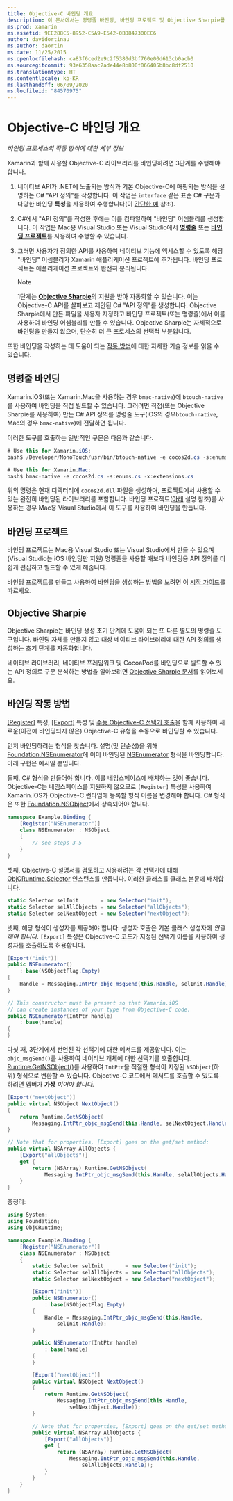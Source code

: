 ```yaml
---
title: Objective-C 바인딩 개요
description: 이 문서에서는 명령줄 바인딩, 바인딩 프로젝트 및 Objective Sharpie를 포함하여 Objective-C 코드의 C# 바인딩을 만드는 다양한 방법에 대한 개요를 제공합니다. 또한 바인딩의 작동 방식을 설명합니다.
ms.prod: xamarin
ms.assetid: 9EE288C5-8952-C5A9-E542-0BD847300EC6
author: davidortinau
ms.author: daortin
ms.date: 11/25/2015
ms.openlocfilehash: ca83f6ced2e9c2f5380d3bf760e00d613cb0acb0
ms.sourcegitcommit: 93e6358aac2ade44e8b800f066405b8bc8df2510
ms.translationtype: HT
ms.contentlocale: ko-KR
ms.lasthandoff: 06/09/2020
ms.locfileid: "84570975"
---
```

# <a name="overview-of-objective-c-bindings"></a>Objective-C 바인딩 개요

_바인딩 프로세스의 작동 방식에 대한 세부 정보_

Xamarin과 함께 사용할 Objective-C 라이브러리를 바인딩하려면 3단계를 수행해야 합니다.

1. 네이티브 API가 .NET에 노출되는 방식과 기본 Objective-C에 매핑되는 방식을 설명하는 C# "API 정의"를 작성합니다. 이 작업은 `interface` 같은 표준 C# 구문과 다양한 바인딩 **특성**을 사용하여 수행합니다(이 [간단한 예](~/cross-platform/macios/binding/objective-c-libraries.md#Binding_an_API) 참조).

2. C#에서 "API 정의"를 작성한 후에는 이를 컴파일하여 "바인딩" 어셈블리를 생성합니다. 이 작업은 Mac용 Visual Studio 또는 Visual Studio에서 [**명령줄**](#command-line-bindings) 또는 [**바인딩 프로젝트**](#bindingproject)를 사용하여 수행할 수 있습니다.

3. 그러면 사용자가 정의한 API를 사용하여 네이티브 기능에 액세스할 수 있도록 해당 "바인딩" 어셈블리가 Xamarin 애플리케이션 프로젝트에 추가됩니다.
   바인딩 프로젝트는 애플리케이션 프로젝트와 완전히 분리됩니다.

   > [!NOTE]
   > 1단계는 [**Objective Sharpie**](#objectivesharpie)의 지원을 받아 자동화할 수 있습니다. 이는 Objective-C API를 살펴보고 제안된 C# "API 정의"를 생성합니다. Objective Sharpie에서 만든 파일을 사용자 지정하고 바인딩 프로젝트(또는 명령줄)에서 이를 사용하여 바인딩 어셈블리를 만들 수 있습니다. Objective Sharpie는 자체적으로 바인딩을 만들지 않으며, 단순히 더 큰 프로세스의 선택적 부분입니다.

또한 바인딩을 작성하는 데 도움이 되는 [작동 방법](#howitworks)에 대한 자세한 기술 정보를 읽을 수 있습니다.

## <a name="command-line-bindings"></a>명령줄 바인딩

Xamarin.iOS(또는 Xamarin.Mac을 사용하는 경우 `bmac-native`)에 `btouch-native`를 사용하여 바인딩을 직접 빌드할 수 있습니다. 그러려면 직접(또는 Objective Sharpie를 사용하여) 만든 C# API 정의를 명령줄 도구(iOS의 경우`btouch-native`, Mac의 경우 `bmac-native`)에 전달하면 됩니다.

이러한 도구를 호출하는 일반적인 구문은 다음과 같습니다.

```csharp
# Use this for Xamarin.iOS:
bash$ /Developer/MonoTouch/usr/bin/btouch-native -e cocos2d.cs -s:enums.cs -x:extensions.cs
```

```csharp
# Use this for Xamarin.Mac:
bash$ bmac-native -e cocos2d.cs -s:enums.cs -x:extensions.cs
```

위의 명령은 현재 디렉터리에 `cocos2d.dll` 파일을 생성하며, 프로젝트에서 사용할 수 있는 완전히 바인딩된 라이브러리를 포함합니다. 바인딩 프로젝트([아래](#bindingproject) 설명 참조)를 사용하는 경우 Mac용 Visual Studio에서 이 도구를 사용하여 바인딩을 만듭니다.

<a name="bindingproject"></a>

## <a name="binding-project"></a>바인딩 프로젝트

바인딩 프로젝트는 Mac용 Visual Studio 또는 Visual Studio에서 만들 수 있으며(Visual Studio는 iOS 바인딩만 지원) 명령줄을 사용할 때보다 바인딩용 API 정의를 더 쉽게 편집하고 빌드할 수 있게 해줍니다.

바인딩 프로젝트를 만들고 사용하여 바인딩을 생성하는 방법을 보려면 이 [시작 가이드](~/cross-platform/macios/binding/objective-c-libraries.md#Getting_Started)를 따르세요.

<a name="objectivesharpie"></a>

## <a name="objective-sharpie"></a>Objective Sharpie

Objective Sharpie는 바인딩 생성 초기 단계에 도움이 되는 또 다른 별도의 명령줄 도구입니다. 바인딩 자체를 만들지 않고 대상 네이티브 라이브러리에 대한 API 정의를 생성하는 초기 단계를 자동화합니다.

네이티브 라이브러리, 네이티브 프레임워크 및 CocoaPod를 바인딩으로 빌드할 수 있는 API 정의로 구문 분석하는 방법을 알아보려면 [Objective Sharpie 문서](~/cross-platform/macios/binding/objective-sharpie/index.md)를 읽어보세요.

<a name="howitworks"></a>

## <a name="how-binding-works"></a>바인딩 작동 방법

[[Register]](xref:Foundation.RegisterAttribute) 특성, [[Export]](xref:Foundation.ExportAttribute) 특성 및 [수동 Objective-C 선택기 호출](~/ios/internals/objective-c-selectors.md)을 함께 사용하여 새로운(이전에 바인딩되지 않은) Objective-C 유형을 수동으로 바인딩할 수 있습니다.

먼저 바인딩하려는 형식을 찾습니다. 설명(및 단순성)을 위해 [Foundation.NSEnumerator](xref:Foundation.NSEnumerator)에 이미 바인딩된 [NSEnumerator](https://developer.apple.com/documentation/foundation/nsenumerator) 형식을 바인딩합니다. 아래 구현은 예시일 뿐입니다.

둘째, C# 형식을 만들어야 합니다. 이를 네임스페이스에 배치하는 것이 좋습니다. Objective-C는 네임스페이스를 지원하지 않으므로 `[Register]` 특성을 사용하여 Xamarin.iOS가 Objective-C 런타임에 등록할 형식 이름을 변경해야 합니다. C# 형식은 또한 [Foundation.NSObject](xref:Foundation.NSObject)에서 상속되어야 합니다.

```csharp
namespace Example.Binding {
    [Register("NSEnumerator")]
    class NSEnumerator : NSObject
    {
        // see steps 3-5
    }
}
```

셋째, Objective-C 설명서를 검토하고 사용하려는 각 선택기에 대해 [ObjCRuntime.Selector](xref:ObjCRuntime.Selector) 인스턴스를 만듭니다. 이러한 클래스를 클래스 본문에 배치합니다.

```csharp
static Selector selInit       = new Selector("init");
static Selector selAllObjects = new Selector("allObjects");
static Selector selNextObject = new Selector("nextObject");
```

넷째, 해당 형식이 생성자를 제공해야 합니다. 생성자 호출은 기본 클래스 생성자에 *연결해야 합니다*. `[Export]` 특성은 Objective-C 코드가 지정된 선택기 이름을 사용하여 생성자를 호출하도록 허용합니다.

```csharp
[Export("init")]
public NSEnumerator()
    : base(NSObjectFlag.Empty)
{
    Handle = Messaging.IntPtr_objc_msgSend(this.Handle, selInit.Handle);
}
```

```csharp
// This constructor must be present so that Xamarin.iOS
// can create instances of your type from Objective-C code.
public NSEnumerator(IntPtr handle)
    : base(handle)
{
}
```

다섯 째, 3단계에서 선언된 각 선택기에 대한 메서드를 제공합니다. 이는 `objc_msgSend()`를 사용하여 네이티브 개체에 대한 선택기를 호출합니다. [Runtime.GetNSObject()](xref:ObjCRuntime.Runtime.GetNSObject*)를 사용하여 `IntPtr`을 적절한 형식이 지정된 `NSObject`(하위) 형식으로 변환할 수 있습니다. Objective-C 코드에서 메서드를 호출할 수 있도록 하려면 멤버가 **가상** *이어야 합니다*.

```csharp
[Export("nextObject")]
public virtual NSObject NextObject()
{
    return Runtime.GetNSObject(
        Messaging.IntPtr_objc_msgSend(this.Handle, selNextObject.Handle));
}
```

```csharp
// Note that for properties, [Export] goes on the get/set method:
public virtual NSArray AllObjects {
    [Export("allObjects")]
    get {
        return (NSArray) Runtime.GetNSObject(
            Messaging.IntPtr_objc_msgSend(this.Handle, selAllObjects.Handle));
    }
}
```

총정리:

```csharp
using System;
using Foundation;
using ObjCRuntime;

namespace Example.Binding {
    [Register("NSEnumerator")]
    class NSEnumerator : NSObject
    {
        static Selector selInit       = new Selector("init");
        static Selector selAllObjects = new Selector("allObjects");
        static Selector selNextObject = new Selector("nextObject");

        [Export("init")]
        public NSEnumerator()
            : base(NSObjectFlag.Empty)
        {
            Handle = Messaging.IntPtr_objc_msgSend(this.Handle,
                selInit.Handle);
        }

        public NSEnumerator(IntPtr handle)
            : base(handle)
        {
        }

        [Export("nextObject")]
        public virtual NSObject NextObject()
        {
            return Runtime.GetNSObject(
                Messaging.IntPtr_objc_msgSend(this.Handle,
                    selNextObject.Handle));
        }

        // Note that for properties, [Export] goes on the get/set method:
        public virtual NSArray AllObjects {
            [Export("allObjects")]
            get {
                return (NSArray) Runtime.GetNSObject(
                    Messaging.IntPtr_objc_msgSend(this.Handle,
                        selAllObjects.Handle));
            }
        }
    }
}
```

